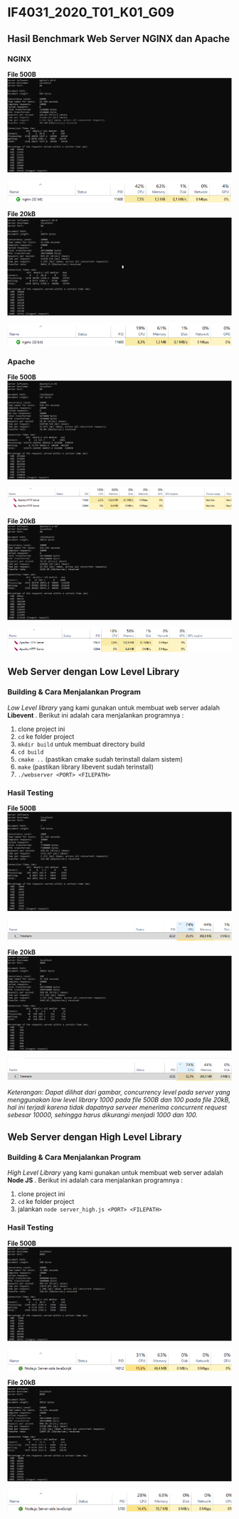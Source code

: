 # IF4031_2020_T01_K01_G09

## Hasil Benchmark Web Server NGINX dan Apache 

### NGINX
**File 500B**
![nginx_500B_benchmark](images/nginx_500B_benchmark.png)

![nginx_500B_benchmark](images/nginx_500B_memory.png)

**File 20kB**
![nginx_20kB_benchmark](images/nginx_20kB_benchmark.png)

![nginx_20kB_benchmark](images/nginx_20kB_memory.png)

### Apache

**File 500B**
![apache_500B_benchmark](images/apache_500B_benchmark.png)

![apache_500B_benchmark](images/apache_500B_memory.png)

**File 20kB**
![apache_20kB_benchmark](images/apache_20kB_benchmark.png)

![apache_20kB_benchmark](images/apache_20kB_memory.png)

## Web Server dengan Low Level Library

### Building & Cara Menjalankan Program

*Low Level library* yang kami gunakan untuk membuat web server adalah **Libevent** . Berikut ini adalah cara menjalankan programnya :
1. clone project ini
2. `cd` ke folder project
3. `mkdir build` untuk membuat directory build
4. `cd build`
5. `cmake ..` (pastikan cmake sudah terinstall dalam sistem)
6. `make` (pastikan library libevent sudah terinstall)
7. `./webserver <PORT> <FILEPATH>`

### Hasil Testing

**File 500B**
![low_level_500B_benchmark](images/low_level_500B_benchmark.png)

![low_level_500B_benchmark](images/low_level_500B_memory.png)

**File 20kB**
![low_level_20kB_benchmark](images/low_level_20kB_benchmark.png)

![low_level_20kB_benchmark](images/low_level_20kB_memory.png)

*Keterangan: Dapat dilihat dari gambar, concurrency level pada server yang menggunakan low level library 1000 pada file 500B dan 100 pada file 20kB, hal ini terjadi karena tidak dapatnya serveer menerima concurrent request sebesar 10000, sehingga harus dikurangi menjadi 1000 dan 100.*

## Web Server dengan High Level Library

### Building & Cara Menjalankan Program

*High Level Library* yang kami gunakan untuk membuat web server adalah **Node JS** . Berikut ini adalah cara menjalankan programnya : 
1. clone project ini
2. `cd` ke folder project
3. jalankan `node server_high.js <PORT> <FILEPATH>`

### Hasil Testing

**File 500B**
![high_level_500B_benchmark](images/high_level_500B_benchmark.png)

![high_level_500B_benchmark](images/high_level_500B_memory.png)

**File 20kB**
![high_level_20kB_benchmark](images/high_level_20kB_benchmark.png)

![high_level_20kB_benchmark](images/high_level_20kB_memory.png)

